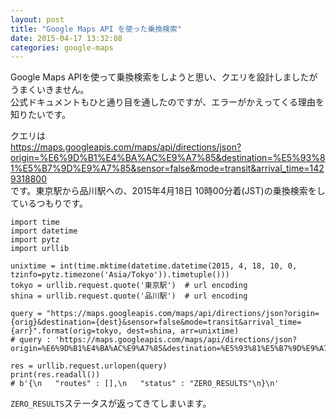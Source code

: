 ```yaml
---
layout: post
title: "Google Maps API を使った乗換検索"
date: 2015-04-17 13:32:08
categories: google-maps
---
```

<p>Google Maps APIを使って乗換検索をしようと思い、クエリを設計しましたがうまくいきません。<br>
公式ドキュメントもひと通り目を通したのですが、エラーがかえってくる理由を知りたいです。</p>

<p>クエリは<br>
<a href="https://maps.googleapis.com/maps/api/directions/json?origin=%E6%9D%B1%E4%BA%AC%E9%A7%85&amp;destination=%E5%93%81%E5%B7%9D%E9%A7%85&amp;sensor=false&amp;mode=transit&amp;arrival_time=1429318800" rel="nofollow">https://maps.googleapis.com/maps/api/directions/json?origin=%E6%9D%B1%E4%BA%AC%E9%A7%85&amp;destination=%E5%93%81%E5%B7%9D%E9%A7%85&amp;sensor=false&amp;mode=transit&amp;arrival_time=1429318800</a><br>
です。東京駅から品川駅への、2015年4月18日 10時00分着(JST)の乗換検索をしているつもりです。</p>

<pre><code>import time
import datetime
import pytz
import urllib

unixtime = int(time.mktime(datetime.datetime(2015, 4, 18, 10, 0, tzinfo=pytz.timezone('Asia/Tokyo')).timetuple()))
tokyo = urllib.request.quote('東京駅')  # url encoding
shina = urllib.request.quote('品川駅')  # url encoding

query = "https://maps.googleapis.com/maps/api/directions/json?origin={orig}&amp;destination={dest}&amp;sensor=false&amp;mode=transit&amp;arrival_time={arr}".format(orig=tokyo, dest=shina, arr=unixtime)
# query : 'https://maps.googleapis.com/maps/api/directions/json?origin=%E6%9D%B1%E4%BA%AC%E9%A7%85&amp;destination=%E5%93%81%E5%B7%9D%E9%A7%85&amp;sensor=false&amp;mode=transit&amp;arrival_time=1429318800'

res = urllib.request.urlopen(query)
print(res.readall())
# b'{\n   "routes" : [],\n   "status" : "ZERO_RESULTS"\n}\n'
</code></pre>

<p><code>ZERO_RESULTS</code>ステータスが返ってきてしまいます。</p>
